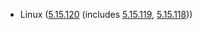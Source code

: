 - Linux ([5.15.120](https://lwn.net/Articles/937400) (includes [5.15.119](https://lwn.net/Articles/936675), [5.15.118](https://lwn.net/Articles/935584)))
